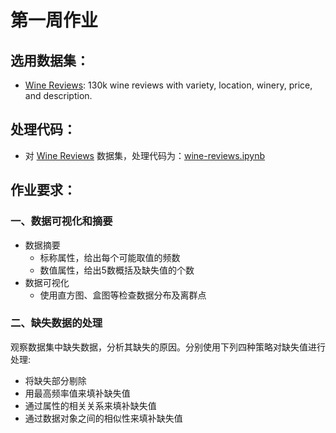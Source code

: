 # 第一周作业
## 选用数据集：
+ [Wine Reviews](https://www.kaggle.com/zynicide/wine-reviews): 130k wine reviews with variety, location, winery, price, and description.

## 处理代码：
+ 对 [Wine Reviews](https://www.kaggle.com/zynicide/wine-reviews) 数据集，处理代码为：[wine-reviews.ipynb](./wine-reviews.ipynb)
## 作业要求：
### 一、数据可视化和摘要
+ 数据摘要
  + 标称属性，给出每个可能取值的频数
  + 数值属性，给出5数概括及缺失值的个数
+ 数据可视化
  + 使用直方图、盒图等检查数据分布及离群点

### 二、缺失数据的处理
观察数据集中缺失数据，分析其缺失的原因。分别使用下列四种策略对缺失值进行处理:
+ 将缺失部分剔除
+ 用最高频率值来填补缺失值
+ 通过属性的相关关系来填补缺失值
+ 通过数据对象之间的相似性来填补缺失值

